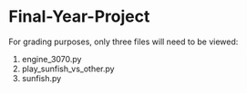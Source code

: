 ﻿# Final-Year-Project
For grading purposes, only three files will need to be viewed:
1) engine_3070.py
2) play_sunfish_vs_other.py
3) sunfish.py
